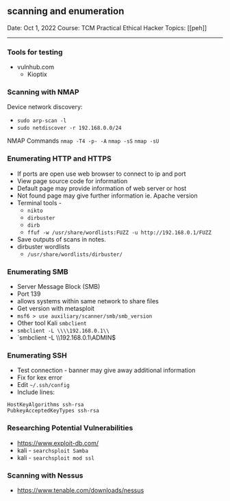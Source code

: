 ## scanning and enumeration

Date:  Oct 1, 2022
Course:  TCM Practical Ethical Hacker
Topics: [[peh]]  

---
### Tools for testing
- vulnhub.com
	- Kioptix

### Scanning with NMAP

Device network discovery: 
- `sudo arp-scan -l`
- `sudo netdiscover -r 192.168.0.0/24`

NMAP Commands
`nmap -T4 -p- -A`
`nmap -sS`
`nmap -sU`

### Enumerating HTTP and HTTPS

- If ports are open use web browser to connect to ip and port
- View page source code for information
- Default page may provide information of web server or host
- Not found page may give further information ie. Apache version
- Terminal tools - 
	- `nikto`
	- `dirbuster`
	- `dirb`
	- `ffuf -w /usr/share/wordlists:FUZZ -u http://192.168.0.1/FUZZ`  
- Save outputs of scans in notes.
- dirbuster wordlists
	- `/usr/share/wordlists/dirbuster/`

### Enumerating SMB

- Server Message Block (SMB)
- Port 139
- allows systems within same network to share files
- Get version with metasploit
- `msf6 > use auxiliary/scanner/smb/smb_version`
- Other tool Kali `smbclient`
- `smbclient -L \\\\192.168.0.1\\`
- `smbclient -L \\\\192.168.0.1\\ADMIN$

### Enumerating SSH
- Test connection - banner may give away additional information
- Fix for kex error 
- Edit `~/.ssh/config`
- Include lines:
```shell
HostKeyAlgorithms ssh-rsa
PubkeyAcceptedKeyTypes ssh-rsa
```

### Researching Potential Vulnerabilities
- https://www.exploit-db.com/
- kali - `searchsploit Samba`
- kali - `searchsploit mod ssl`

### Scanning with Nessus
- https://www.tenable.com/downloads/nessus